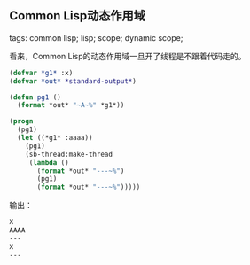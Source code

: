 Common Lisp动态作用域
---------------------

tags: common lisp; lisp; scope; dynamic scope;

看来，Common Lisp的动态作用域一旦开了线程是不跟着代码走的。

```lisp
(defvar *g1* :x)
(defvar *out* *standard-output*)

(defun pg1 ()
  (format *out* "~A~%" *g1*))

(progn
  (pg1)
  (let ((*g1* :aaaa))
    (pg1)
    (sb-thread:make-thread
     (lambda ()
       (format *out* "---~%")
       (pg1)
       (format *out* "---~%")))))
```

输出：

```lisp
X
AAAA
---
X
---
```
